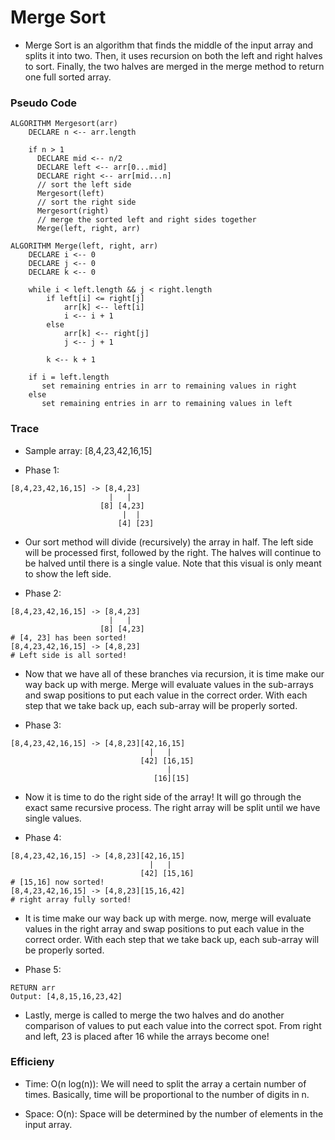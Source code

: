 # Merge Sort
- Merge Sort is an algorithm that finds the middle of the input array and splits it into two. Then, it uses recursion on both the left and right halves to sort. Finally, the two halves are merged in the merge method to return one full sorted array. 
### Pseudo Code
```
ALGORITHM Mergesort(arr)
    DECLARE n <-- arr.length
           
    if n > 1
      DECLARE mid <-- n/2
      DECLARE left <-- arr[0...mid]
      DECLARE right <-- arr[mid...n]
      // sort the left side
      Mergesort(left)
      // sort the right side
      Mergesort(right)
      // merge the sorted left and right sides together
      Merge(left, right, arr)

ALGORITHM Merge(left, right, arr)
    DECLARE i <-- 0
    DECLARE j <-- 0
    DECLARE k <-- 0

    while i < left.length && j < right.length
        if left[i] <= right[j]
            arr[k] <-- left[i]
            i <-- i + 1
        else
            arr[k] <-- right[j]
            j <-- j + 1
            
        k <-- k + 1

    if i = left.length
       set remaining entries in arr to remaining values in right
    else
       set remaining entries in arr to remaining values in left
```
### Trace 
- Sample array: [8,4,23,42,16,15]

- Phase 1:
```
[8,4,23,42,16,15] -> [8,4,23]
                      |   |      
                    [8] [4,23] 
                         |  |        
                        [4] [23]    
```
- Our sort method will divide (recursively) the array in half. The left side will be processed first, followed by the right. The halves will continue to be halved until there is a single value. Note that this visual is only meant to show the left side. 

- Phase 2:
```
[8,4,23,42,16,15] -> [8,4,23]
                      |   |     
                    [8] [4,23]
# [4, 23] has been sorted!
[8,4,23,42,16,15] -> [4,8,23]
# Left side is all sorted!
```
- Now that we have all of these branches via recursion, it is time make our way back up with merge. Merge will evaluate values in the sub-arrays and swap positions to put each value in the correct order. With each step that we take back up, each sub-array will be properly sorted. 

- Phase 3:
```
[8,4,23,42,16,15] -> [4,8,23][42,16,15]
                               |   |
                             [42] [16,15]
                                   |
                                [16][15]
```
- Now it is time to do the right side of the array! It will go through the exact same recursive process. The right array will be split until we have single values.

- Phase 4:
```
[8,4,23,42,16,15] -> [4,8,23][42,16,15]
                               |   |
                             [42] [15,16]
# [15,16] now sorted!
[8,4,23,42,16,15] -> [4,8,23][15,16,42]
# right array fully sorted! 
```
- It is time make our way back up with merge. now, merge will evaluate values in the right array and swap positions to put each value in the correct order. With each step that we take back up, each sub-array will be properly sorted.
                          
- Phase 5:
```
RETURN arr
Output: [4,8,15,16,23,42]
```
- Lastly, merge is called to merge the two halves and do another comparison of values to put each value into the correct spot. From right and left, 23 is placed after 16 while the arrays become one!                    

### Efficieny
- Time: O(n log(n)): We will need to split the array a certain number of times. Basically, time will be proportional to the number of digits in n. 

- Space: O(n): Space will be determined by the number of elements in the input array. 
